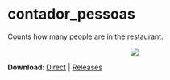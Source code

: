 # contador_pessoas

Counts how many people are in the restaurant.

<p align="center">
    <img src="https://user-images.githubusercontent.com/44736064/67013734-f6219700-f0c9-11e9-8f0b-4dd13a9d22a1.gif">
</p>

**Download**: [Direct](https://github.com/g-otn/flutter-16-apps-course/releases/download/section-12/contador-pessoas.apk) | [Releases](https://github.com/g-otn/flutter-16-apps-course/releases/tag/section-12)
